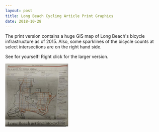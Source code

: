 ```yaml
---
layout: post
title: Long Beach Cycling Article Print Graphics
date: 2018-10-28
---
```


The print version contains a huge GIS map of Long Beach's bicycle infrastructure as of 2015. Also, some sparklines of the bicycle counts at select intersections are on the right hand side. 

See for yourself! Right click for the larger version.

<p> <img src="https://raw.githubusercontent.com/leecourt98/leecourt98.github.io/master/_posts/longbeach_print_visuals_r.jpg" alt="" style="width:200px;height:200px">

